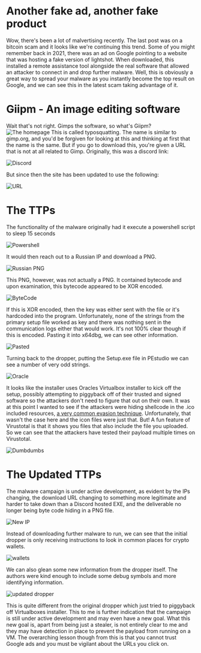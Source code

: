 # Another fake ad, another fake product

Wow, there's been a lot of malvertising recently. The last post was on a bitcoin scam and it looks like we're continuing this trend.
Some of you might remember back in 2021, there was an ad on Google pointing to a website that was hosting a fake version
of lightshot. When downloaded, this installed a remote assistance tool alongside the real software that allowed an 
attacker to connect in and drop further malware. Well, this is obviously a great way to spread your malware as you
instantly become the top result on Google, and we can see this in the latest scam taking advantage of it. 

# Giipm - An image editing software

Wait that's not right. Gimps the software, so what's Giipm? 
![The homepage](/assets/img/giipmScam/giipm.png)
This is called typosquatting. The name is similar to gimp.org, and you'd be forgiven for looking at this and thinking
at first that the name is the same. But if you go to download this, you're given a URL that is not at all related
to Gimp. Originally, this was a discord link:

![Discord](/assets/img/giipmScam/discord-link.png)

But since then the site has been updated to use the following:

![URL](/assets/img/giipmScam/new-download.png)

# The TTPs

The functionality of the malware originally had it execute a powershell script to sleep 15 seconds

![Powershell](/assets/img/giipmScam/powershell.png)

It would then reach out to a Russian IP and download a PNG. 

![Russian PNG](/assets/img/giipmScam/png.png)

This PNG, however, was not actually a PNG. It contained bytecode and upon examination, this bytecode appeared to be XOR encoded.

![ByteCode](/assets/img/giipmScam/pasting_into_x64dbg.png)

If this is XOR encoded, then the key was either sent with the file or it's hardcoded into the program. 
Unfortunately, none of the strings from the primary setup file worked as key and there was nothing sent in the 
communication logs either that would work. It's not 100% clear though if this is encoded. Pasting it into x64dbg,
we can see other information.

![Pasted](/assets/img/giipmScam/obfuscated_bytes.png)

Turning back to the dropper, putting the Setup.exe file in PEstudio we can see a number of very odd strings.

![Oracle](/assets/img/giipmScam/oracle-vm-virtualbox.png)

It looks like the installer uses Oracles Virtualbox installer to kick off the setup, possibly attempting to piggyback
off of their trusted and signed software so the attackers don't need to figure that out on their own. It was at this
point I wanted to see if the attackers were hiding shellcode in the .ico included resources, [a very common evasion
technique](https://www.ired.team/offensive-security/code-injection-process-injection/loading-and-executing-shellcode-from-portable-executable-resources).
Unfortunately, that wasn't the case here and the icon files were just that. But! A fun feature of Virustotal is that
it shows you files that also include the file you uploaded. So we can see that the attackers have tested their payload
multiple times on Virustotal.

![Dumbdumbs](/assets/img/giipmScam/virusTotal%20associated%20files.png)

# The Updated TTPs

The malware campaign is under active development, as evident by the IPs changing, the download URL changing to 
something more legitimate and harder to take down than a Discord hosted EXE, and the deliverable no longer being 
byte code hiding in a PNG file.

![New IP](/assets/img/giipmScam/new-russian-ip.png)

Instead of downloading further malware to run, we can see that the initial dropper is only receiving instructions to look
in common places for crypto wallets. 

![wallets](/assets/img/giipmScam/looking-for-wallets.png)

We can also glean some new information from the dropper itself.
The authors were kind enough to include some debug symbols and more identifying information.

![updated dropper](/assets/img/giipmScam/new-dropper.png)

This is quite different from the original dropper which just tried to piggyback off Virtualboxes installer. This to me
is further indication that the campaign is still under active development and may even have a new goal. What this new
goal is, apart from being just a stealer, is not entirely clear to me and they may have detection in place to prevent
the payload from running on a VM. The overarching lesson though from this is that you cannot trust Google ads and you
must be vigilant about the URLs you click on.
